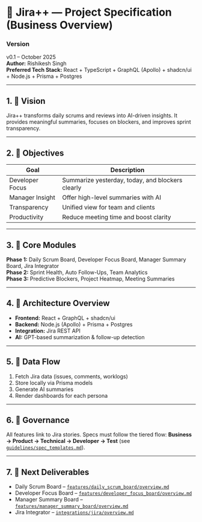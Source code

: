 # 📘 Jira++ — Project Specification (Business Overview)

### Version
v0.1 – October 2025  
**Author:** Rishikesh Singh  
**Preferred Tech Stack:** React + TypeScript + GraphQL (Apollo) + shadcn/ui + Node.js + Prisma + Postgres

---

## 1. 🧭 Vision
Jira++ transforms daily scrums and reviews into AI-driven insights. It provides meaningful summaries, focuses on blockers, and improves sprint transparency.

---

## 2. 🎯 Objectives
| Goal | Description |
|------|-------------|
| Developer Focus | Summarize yesterday, today, and blockers clearly |
| Manager Insight | Offer high-level summaries with AI |
| Transparency | Unified view for team and clients |
| Productivity | Reduce meeting time and boost clarity |

---

## 3. 🧱 Core Modules
**Phase 1:** Daily Scrum Board, Developer Focus Board, Manager Summary Board, Jira Integrator  
**Phase 2:** Sprint Health, Auto Follow-Ups, Team Analytics  
**Phase 3:** Predictive Blockers, Project Heatmap, Meeting Summaries

---

## 4. 🧩 Architecture Overview
- **Frontend:** React + GraphQL + shadcn/ui  
- **Backend:** Node.js (Apollo) + Prisma + Postgres  
- **Integration:** Jira REST API  
- **AI:** GPT-based summarization & follow-up detection

---

## 5. 🧠 Data Flow
1. Fetch Jira data (issues, comments, worklogs)  
2. Store locally via Prisma models  
3. Generate AI summaries  
4. Render dashboards for each persona

---

## 6. 🧾 Governance
All features link to Jira stories. Specs must follow the tiered flow: **Business → Product → Technical → Developer → Test** (see [`guidelines/spec_templates.md`](../guidelines/spec_templates.md)).

---

## 7. 📅 Next Deliverables
- Daily Scrum Board – [`features/daily_scrum_board/overview.md`](../features/daily_scrum_board/overview.md)
- Developer Focus Board – [`features/developer_focus_board/overview.md`](../features/developer_focus_board/overview.md)
- Manager Summary Board – [`features/manager_summary_board/overview.md`](../features/manager_summary_board/overview.md)
- Jira Integrator – [`integrations/jira/overview.md`](../integrations/jira/overview.md)
